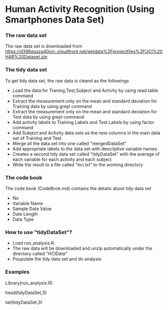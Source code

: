 Human Activity Recognition (Using Smartphones Data Set)
===========

### The raw data set

The raw data set is downloaded from https://d396qusza40orc.cloudfront.net/getdata%2Fprojectfiles%2FUCI%20HAR%20Dataset.zip 

### The tidy data set

To get tidy data set, the raw data is cleand as the followings 

* Load the data for Traning,Test,Subject and Activity by using read.table command
* Extract the measurement only on the mean and standard deviation for Training data by using grepl command
* Extract the measurement only on the mean and standard deviation for Test data by using grepl command
* Add activity labels to Training Labels and Test Labels by using factor command
* Add Subject and Activity data sets as the new columns in the main data set of Training and Test
* Merge all the data set into one called "mergedDataSet"
* Add appropriate labels to the data set with descriptive variable names. 
* Creates a second tidy data set called "tidyDataSet" with the average of each variable for each activity and each subject
* Write the result to a file called "hci.txt" to the working directory

### The code book

The code book (CodeBook.md) contains the details about tidy data set

* No
* Variable Name
* Sample Data Value
* Date Length
* Data Type

### How to use "tidyDataSet"?

* Load run_analysis.R. 
* The raw data will be downloaded and unzip automatically under the directory called "HCIData"
* Poupulate the tidy data set and do analysis

### Examples

Library(run_analysis.R)

head(tidyDataSet,3)

tail(tidyDataSet,3)



